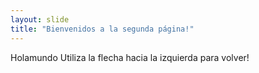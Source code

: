 ```yaml
---
layout: slide
title: "Bienvenidos a la segunda página!"
---
```

Holamundo
Utiliza la flecha hacia la izquierda para volver!
